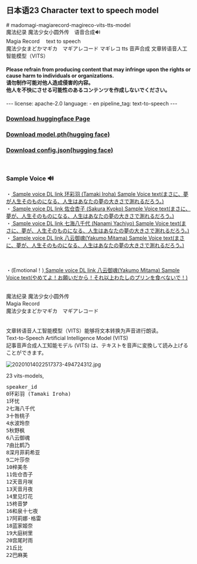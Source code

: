 <h2>日本语23 Character text to speech model</h2>
# madomagi-magiarecord-magireco-vits-tts-model<br>
魔法纪录 魔法少女小圆外传　语音合成🔊<br>
Magia Record 　text to speech<br>
魔法少女まどかマギカ　マギアレコード マギレコ tts 音声合成 文章转语音人工智能模型（VITS）<br>
<h4>
   Please refrain from producing content that may infringe upon the rights or cause harm to individuals or organizations.<br>
请勿制作可能对他人造成侵害的内容。<br>
他人を不快にさせる可能性のあるコンテンツを作成しないでください。<br>

</h4>
---
license: apache-2.0
language:
- en
pipeline_tag: text-to-speech
---
<h3></h3>
<h3><a href="https://huggingface.co/Mofa-Xingche/madomagi-magiarecord-magireco-vits-tts-model/tree/main">Download huggingface Page</a></h3>

<h3><a href="https://huggingface.co/Mofa-Xingche/madomagi-magiarecord-magireco-vits-tts-model/resolve/main/model.pth">Download model.pth(hugging face)</a></h3>
<h3><a href="https://huggingface.co/Mofa-Xingche/madomagi-magiarecord-magireco-vits-tts-model/resolve/main/config.json">Download config.json(hugging face)</a></h3>
<br>
<h3>
   Sample Voice 🔊
</h3>
・<a href="https://huggingface.co/Mofa-Xingche/madomagi-magiarecord-magireco-vits-tts-model/resolve/main/%E7%8E%AF%E5%BD%A9%E7%BE%BDsamplevoice.wav">
Sample voice DL link 环彩羽 (Tamaki Iroha) Sample Voice text(まさに、夢が人生そのものになる、人生はあなたの夢の大きさで測れるだろう。)

</a>
<br>
・<a href="https://github.com/Mofa-Xingche/madomagi-magiarecord-magireco-vits-tts-model/raw/main/%E4%BD%90%E4%BB%93%E6%9D%8F%E5%AD%90%20(Sakura%20Kyoko)%20Sample%20Voice%20text(%E3%81%BE%E3%81%95%E3%81%AB%E3%80%81%E5%A4%A2%E3%81%8C%E4%BA%BA%E7%94%9F%E3%81%9D%E3%81%AE%E3%82%82%E3%81%AE%E3%81%AB%E3%81%AA%E3%82%8B%E3%80%81%E4%BA%BA%E7%94%9F%E3%81%AF%E3%81%82%E3%81%AA%E3%81%9F%E3%81%AE%E5%A4%A2%E3%81%AE%E5%A4%A7%E3%81%8D%E3%81%95%E3%81%A7%E6%B8%AC%E3%82%8C%E3%82%8B%E3%81%A0%E3%82%8D%E3%81%86%E3%80%82).wav">
Sample voice DL link 佐仓杏子 (Sakura Kyoko) Sample Voice text(まさに、夢が、人生そのものになる、人生はあなたの夢の大きさで測れるだろう。)
</a>
<br>
・<a href="https://github.com/Mofa-Xingche/madomagi-magiarecord-magireco-vits-tts-model/raw/main/Sample%20voice%20DL%20link%20%E4%B8%83%E6%B5%B7%E5%85%AB%E5%8D%83%E4%BB%A3%20(Sakura%20Kyoko)%20Sample%20Voice%20text(%E3%81%BE%E3%81%95%E3%81%AB%E3%80%81%E5%A4%A2%E3%81%8C%E4%BA%BA%E7%94%9F%E3%81%9D%E3%81%AE%E3%82%82%E3%81%AE%E3%81%AB%E3%81%AA%E3%82%8B%E3%80%81%E4%BA%BA%E7%94%9F%E3%81%AF%E3%81%82%E3%81%AA%E3%81%9F%E3%81%AE%E5%A4%A2%E3%81%AE%E5%A4%A7%E3%81%8D%E3%81%95%E3%81%A7%E6%B8%AC%E3%82%8C%E3%82%8B%E3%81%A0%E3%82%8D%E3%81%86%E3%80%82).wav">
Sample voice DL link 七海八千代 (Nanami Yachiyo) Sample Voice text(まさに、夢が、人生そのものになる、人生はあなたの夢の大きさで測れるだろう。)
</a>
<br>
・<a href="https://github.com/Mofa-Xingche/madomagi-magiarecord-magireco-vits-tts-model/raw/main/Sample%20voice%20DL%20link%20%E5%85%AB%E4%BA%91%E5%BE%A1%E9%AD%82(Yakumo%20Mitama)%20Sample%20Voice%20text(%E3%81%BE%E3%81%95%E3%81%AB%E3%80%81%E5%A4%A2%E3%81%8C%E4%BA%BA%E7%94%9F%E3%81%9D%E3%81%AE%E3%82%82%E3%81%AE%E3%81%AB%E3%81%AA%E3%82%8B%E3%80%81%E4%BA%BA%E7%94%9F%E3%81%AF%E3%81%82%E3%81%AA%E3%81%9F%E3%81%AE%E5%A4%A2%E3%81%AE%E5%A4%A7%E3%81%8D%E3%81%95%E3%81%A7%E6%B8%AC%E3%82%8C%E3%82%8B%E3%81%A0%E3%82%8D%E3%81%86%E3%80%82).wav">
Sample voice DL link 八云御魂(Yakumo Mitama) Sample Voice text(まさに、夢が、人生そのものになる、人生はあなたの夢の大きさで測れるだろう。)
</a>

<br><br>
・(Emotional！)<a href="https://github.com/Mofa-Xingche/madomagi-magiarecord-magireco-vits-tts-model/raw/main/%E5%85%AB%E4%BA%91%E5%BE%A1%E9%AD%82(Yakumo%20Mitama)%20Sample%20Voice%20text(%E3%82%84%E3%82%81%E3%81%A6%E3%82%88%EF%BC%81%E3%81%8A%E9%A1%98%E3%81%84%E3%81%A0%E3%81%8B%E3%82%89%EF%BC%81%E3%81%9D%E3%82%8C%E4%BB%A5%E4%B8%8A%E3%82%8F%E3%81%9F%E3%81%97%E3%81%AE%E3%83%97%E3%83%AA%E3%83%B3%E3%82%92%E9%A3%9F%E3%81%B9%E3%81%AA%E3%81%84%E3%81%A7%EF%BC%81).wav">
Sample voice DL link 八云御魂(Yakumo Mitama) Sample Voice text(やめてよ！お願いだから！それ以上わたしのプリンを食べないで！)
</a>



<br>
魔法纪录 魔法少女小圆外传<br>
Magia Record 　<br>
魔法少女まどかマギカ　マギアレコード<br>
<br>
<br>
文章转语音人工智能模型（VITS）能够将文本转换为声音进行朗读。<br>
Text-to-Speech Artificial Intelligence Model (VITS)　<br>
記事音声合成人工知能モデル (VITS) は、テキストを音声に変換して読み上げることができます。<br>


![20201014022517373-494724312.jpg](https://cdn-uploads.huggingface.co/production/uploads/64cc8ece0bf3949c692e00c8/nzubxVVDhK26a3Y3WrhlM.jpeg)

23 vits-models,<br>

<pre>
speaker_id
0环彩羽 (Tamaki Iroha)
1环忧
2七海八千代
3十咎桃子
4水波玲奈
5秋野枫
6八云御魂
7由比鹤乃
8深月菲莉希亚
9二叶莎奈
10梓美冬
11佐仓杏子
12天音月咲
13天音月夜
14里见灯花
15柊音梦
16和泉十七夜
17阿莉娜·格雷
18蓝家姬奈
19大庭树里
20宫尾时雨
21丘比
22巴麻美</pre>
